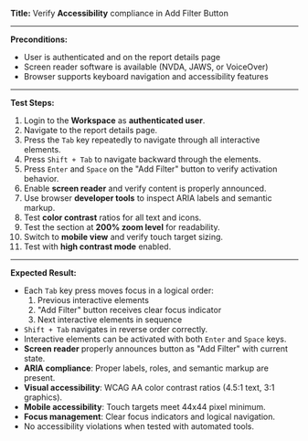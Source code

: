 **Title:** Verify **Accessibility** compliance in Add Filter Button

---

**Preconditions:**
- User is authenticated and on the report details page
- Screen reader software is available (NVDA, JAWS, or VoiceOver)
- Browser supports keyboard navigation and accessibility features

---

**Test Steps:**
1. Login to the **Workspace** as **authenticated user**.
2. Navigate to the report details page.
3. Press the `Tab` key repeatedly to navigate through all interactive elements.
4. Press `Shift + Tab` to navigate backward through the elements.
5. Press `Enter` and `Space` on the "Add Filter" button to verify activation behavior.
6. Enable **screen reader** and verify content is properly announced.
7. Use browser **developer tools** to inspect ARIA labels and semantic markup.
8. Test **color contrast** ratios for all text and icons.
9. Test the section at **200% zoom level** for readability.
10. Switch to **mobile view** and verify touch target sizing.
11. Test with **high contrast mode** enabled.

---

**Expected Result:**
- Each `Tab` key press moves focus in a logical order:
    1. Previous interactive elements
    2. "Add Filter" button receives clear focus indicator
    3. Next interactive elements in sequence
- `Shift + Tab` navigates in reverse order correctly.
- Interactive elements can be activated with both `Enter` and `Space` keys.
- **Screen reader** properly announces button as "Add Filter" with current state.
- **ARIA compliance**: Proper labels, roles, and semantic markup are present.
- **Visual accessibility**: WCAG AA color contrast ratios (4.5:1 text, 3:1 graphics).
- **Mobile accessibility**: Touch targets meet 44x44 pixel minimum.
- **Focus management**: Clear focus indicators and logical navigation.
- No accessibility violations when tested with automated tools.